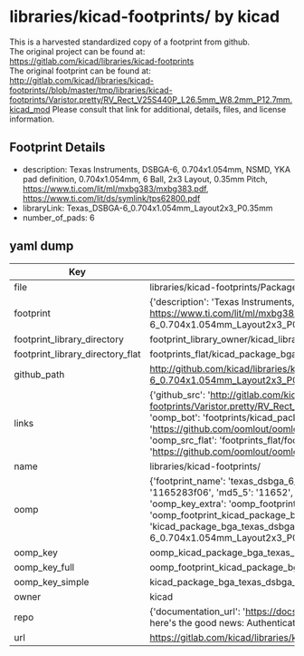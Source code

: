 # libraries/kicad-footprints/ by kicad  
This is a harvested standardized copy of a footprint from github.  
The original project can be found at:  
https://gitlab.com/kicad/libraries/kicad-footprints  
The original footprint can be found at:
http://gitlab.com/kicad/libraries/kicad-footprints//blob/master/tmp/libraries/kicad-footprints/Varistor.pretty/RV_Rect_V25S440P_L26.5mm_W8.2mm_P12.7mm.kicad_mod
Please consult that link for additional, details, files, and license information.  
## Footprint Details
* description: Texas Instruments, DSBGA-6, 0.704x1.054mm, NSMD, YKA pad definition, 0.704x1.054mm, 6 Ball, 2x3 Layout, 0.35mm Pitch, https://www.ti.com/lit/ml/mxbg383/mxbg383.pdf, https://www.ti.com/lit/ds/symlink/tps62800.pdf  
* libraryLink: Texas_DSBGA-6_0.704x1.054mm_Layout2x3_P0.35mm  
* number_of_pads: 6  
## yaml dump  
| Key | Value |  
| --- | --- |  
| file | libraries/kicad-footprints/Package_BGA.pretty/Texas_DSBGA-6_0.704x1.054mm_Layout2x3_P0.35mm.kicad_mod |  
| footprint | {'description': 'Texas Instruments, DSBGA-6, 0.704x1.054mm, NSMD, YKA pad definition, 0.704x1.054mm, 6 Ball, 2x3 Layout, 0.35mm Pitch, https://www.ti.com/lit/ml/mxbg383/mxbg383.pdf, https://www.ti.com/lit/ds/symlink/tps62800.pdf', 'libraryLink': 'Texas_DSBGA-6_0.704x1.054mm_Layout2x3_P0.35mm', 'number_of_pads': 6} |  
| footprint_library_directory | footprint_library_owner/kicad_libraries/kicad-footprints/ |  
| footprint_library_directory_flat | footprints_flat/kicad_package_bga_texas_dsbga_6_0_704x1_054mm_layout2x3_p0_35mm/working |  
| github_path | http://github.com/kicad/libraries/kicad-footprints//blob/master/tmp/libraries/kicad-footprints/Package_BGA.pretty/Texas_DSBGA-6_0.704x1.054mm_Layout2x3_P0.35mm.kicad_mod |  
| links | {'github_src': 'http://gitlab.com/kicad/libraries/kicad-footprints//blob/master/tmp/libraries/kicad-footprints/Varistor.pretty/RV_Rect_V25S440P_L26.5mm_W8.2mm_P12.7mm.kicad_mod', 'github_src_repo': 'https://gitlab.com/kicad/libraries/kicad-footprints', 'oomp_bot': 'footprints/kicad_package_bga_texas_dsbga_6_0_704x1_054mm_layout2x3_p0_35mm/working', 'oomp_bot_github': 'https://github.com/oomlout/oomlout_oomp_footprint_bot/tree/main/footprints/kicad_package_bga_texas_dsbga_6_0_704x1_054mm_layout2x3_p0_35mm/working', 'oomp_src_flat': 'footprints_flat/footprints_flat/kicad_package_bga_texas_dsbga_6_0_704x1_054mm_layout2x3_p0_35mm/working', 'oomp_src_flat_github': 'https://github.com/oomlout/oomlout_oomp_footprint_src/tree/main/footprints_flat/kicad_package_bga_texas_dsbga_6_0_704x1_054mm_layout2x3_p0_35mm/working'} |  
| name | libraries/kicad-footprints/ |  
| oomp | {'footprint_name': 'texas_dsbga_6_0_704x1_054mm_layout2x3_p0_35mm', 'library_name': 'package_bga', 'md5': '1165283f0695ddec00154da2cf0e7885', 'md5_10': '1165283f06', 'md5_5': '11652', 'md5_6': '116528', 'oomp_key': 'oomp_kicad_package_bga_texas_dsbga_6_0_704x1_054mm_layout2x3_p0_35mm', 'oomp_key_extra': 'oomp_footprint_kicad_package_bga_texas_dsbga_6_0_704x1_054mm_layout2x3_p0_35mm', 'oomp_key_full': 'oomp_footprint_kicad_package_bga_texas_dsbga_6_0_704x1_054mm_layout2x3_p0_35mm_116528', 'oomp_key_simple': 'kicad_package_bga_texas_dsbga_6_0_704x1_054mm_layout2x3_p0_35mm', 'original_filename': 'libraries/kicad-footprints/Package_BGA.pretty/Texas_DSBGA-6_0.704x1.054mm_Layout2x3_P0.35mm.kicad_mod', 'owner_name': 'kicad'} |  
| oomp_key | oomp_kicad_package_bga_texas_dsbga_6_0_704x1_054mm_layout2x3_p0_35mm |  
| oomp_key_full | oomp_footprint_kicad_package_bga_texas_dsbga_6_0_704x1_054mm_layout2x3_p0_35mm |  
| oomp_key_simple | kicad_package_bga_texas_dsbga_6_0_704x1_054mm_layout2x3_p0_35mm |  
| owner | kicad |  
| repo | {'documentation_url': 'https://docs.github.com/rest/overview/resources-in-the-rest-api#rate-limiting', 'message': "API rate limit exceeded for 84.66.173.59. (But here's the good news: Authenticated requests get a higher rate limit. Check out the documentation for more details.)"} |  
| url | https://gitlab.com/kicad/libraries/kicad-footprints |  


